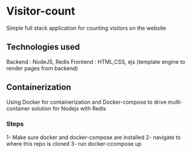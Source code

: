 # Visitor-count
Simple full stack application for counting visitors on the website
## Technologies used 
Backend : NodeJS, Redis
Frontend : HTML,CSS, ejs (template engine to render pages from backend)
## Containerization 
Using Docker for containerization and Docker-compose to drive multi-container solution for Nodejs with Redis
### Steps
1- Make sure docker and docker-compose are installed 
2- navigate to where this repo is cloned 
3- run docker-ccompose up
